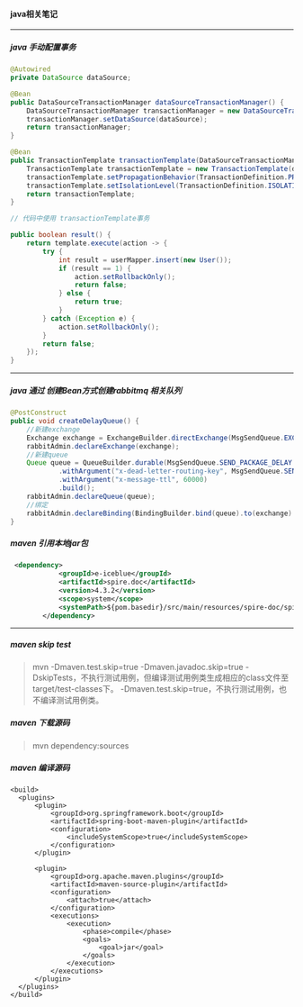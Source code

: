 #### java相关笔记

------
#####  java 手动配置事务
```java
@Autowired
private DataSource dataSource;

@Bean
public DataSourceTransactionManager dataSourceTransactionManager() {
    DataSourceTransactionManager transactionManager = new DataSourceTransactionManager();
    transactionManager.setDataSource(dataSource);
    return transactionManager;
}

@Bean
public TransactionTemplate transactionTemplate(DataSourceTransactionManager dataSourceTransactionManager) {
    TransactionTemplate transactionTemplate = new TransactionTemplate(dataSourceTransactionManager);
    transactionTemplate.setPropagationBehavior(TransactionDefinition.PROPAGATION_REQUIRED);
    transactionTemplate.setIsolationLevel(TransactionDefinition.ISOLATION_DEFAULT);
    return transactionTemplate;
}

// 代码中使用 transactionTemplate事务

public boolean result() {
    return template.execute(action -> {
        try {
            int result = userMapper.insert(new User());
            if (result == 1) {
                action.setRollbackOnly();
                return false;
            } else {
                return true;
            }
        } catch (Exception e) {
            action.setRollbackOnly();
        }
        return false;
    });
}

```
------

##### java 通过 创建Bean方式创建rabbitmq 相关队列
```java
@PostConstruct
public void createDelayQueue() {
    //新建exchange
    Exchange exchange = ExchangeBuilder.directExchange(MsgSendQueue.EXCHANGE_NAME).durable(true).build();
    rabbitAdmin.declareExchange(exchange);
    //新建queue
    Queue queue = QueueBuilder.durable(MsgSendQueue.SEND_PACKAGE_DELAY.getQueueName()).withArgument("x-dead-letter-exchange", MsgSendQueue.EXCHANGE_NAME)
            .withArgument("x-dead-letter-routing-key", MsgSendQueue.SEND_PACKAGE_NORMAL.getQueueName())
            .withArgument("x-message-ttl", 60000)
            .build();
    rabbitAdmin.declareQueue(queue);
    //绑定
    rabbitAdmin.declareBinding(BindingBuilder.bind(queue).to(exchange).with(MsgSendQueue.SEND_PACKAGE_DELAY.getQueueName()).noargs());
}
``` 


##### maven 引用本地jar包
```xml
 <dependency>
            <groupId>e-iceblue</groupId>
            <artifactId>spire.doc</artifactId>
            <version>4.3.2</version>
            <scope>system</scope>
            <systemPath>${pom.basedir}/src/main/resources/spire-doc/spire.doc-4.3.2.jar</systemPath>
        </dependency>
```
------

##### maven skip test
>  mvn  -Dmaven.test.skip=true -Dmaven.javadoc.skip=true
> -DskipTests，不执行测试用例，但编译测试用例类生成相应的class文件至target/test-classes下。 
>  -Dmaven.test.skip=true，不执行测试用例，也不编译测试用例类。

##### maven 下载源码
> mvn dependency:sources

##### maven 编译源码
> 
    <build>
      <plugins>
          <plugin>
              <groupId>org.springframework.boot</groupId>
              <artifactId>spring-boot-maven-plugin</artifactId>
              <configuration>
                  <includeSystemScope>true</includeSystemScope>
              </configuration>
          </plugin>
    
          <plugin>
              <groupId>org.apache.maven.plugins</groupId>
              <artifactId>maven-source-plugin</artifactId>
              <configuration>
                  <attach>true</attach>
              </configuration>
              <executions>
                  <execution>
                      <phase>compile</phase>
                      <goals>
                          <goal>jar</goal>
                      </goals>
                  </execution>
              </executions>
          </plugin>
      </plugins>
    </build>